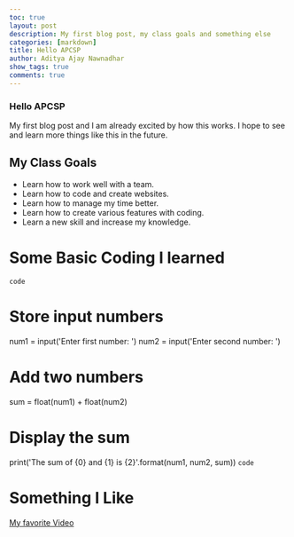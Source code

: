 ```yaml
---
toc: true
layout: post
description: My first blog post, my class goals and something else
categories: [markdown]
title: Hello APCSP
author: Aditya Ajay Nawnadhar
show_tags: true
comments: true
---
```

### Hello APCSP ###
My first blog post and I am already excited by how this works. I hope to see and learn more things like this in the future.
## My Class Goals ##
- Learn how to work well with a team.
- Learn how to code and create websites.
- Learn how to manage my time better.
- Learn how to create various features with coding.
- Learn a new skill and increase my knowledge.
# Some Basic Coding I learned # 
`code`
# Store input numbers
num1 = input('Enter first number: ')
num2 = input('Enter second number: ')

# Add two numbers
sum = float(num1) + float(num2)

# Display the sum
print('The sum of {0} and {1} is {2}'.format(num1, num2, sum))
`code`
# Something I Like #
[My favorite Video](https://www.youtube.com/watch?v=oHg5SJYRHA0)
